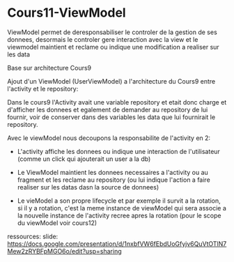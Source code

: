 # Cours11-ViewModel
ViewModel permet de deresponsabiliser le controler de la gestion de ses donnees, desormais le controler gere interaction avec la view et le viewmodel maintient et reclame ou indique une modification a realiser sur les data


Base sur architecture Cours9

Ajout d'un ViewModel (UserViewModel) a l'architecture du Cours9 entre l'activity et le repository:

Dans le cours9 l'Activity avait une variable repository et etait donc charge et d'afficher les donnees et egalement de demander au repository de lui fournir, voir de conserver dans des variables les data que lui fournirait le repository.

Avec le viewModel nous decoupons la responsabilite de l'activity en 2:
- L'activity affiche les donnees ou indique une interaction de l'utilisateur (comme un click qui ajouterait un user a la db)
- Le ViewModel maintient les donnees necessaires a l'activity ou au fragment et les reclame au repository (ou lui indique l'action a faire realiser sur les datas dasn la source de donnees)

- Le vieModel a son propre lifecycle et par exemple il survit a la rotation, si il y a rotation, c'est la meme instance de viewModel qui sera associe a la nouvelle instance de l'activity recree apres la rotation (pour le scope du viewModel voir cours12)


ressources: slide:  https://docs.google.com/presentation/d/1nxbfVW6fEbdUoGfyjv6QuVtOTlN7Mew2zRYBFpMGO6o/edit?usp=sharing
